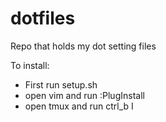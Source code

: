# dotfiles

Repo that holds my dot setting files

To install:
- First run setup.sh
- open vim and run :PlugInstall
- open tmux and run ctrl_b I
